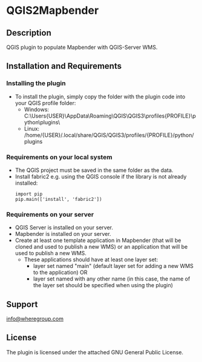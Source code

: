 # QGIS2Mapbender

## Description
QGIS plugin to populate Mapbender with QGIS-Server WMS.

## Installation and Requirements
### Installing the plugin
- To install the plugin, simply copy the folder with the plugin code into your QGIS profile folder:
  - Windows: C:\Users{USER}\AppData\Roaming\QGIS\QGIS3\profiles\{PROFILE}\python\plugins\
  - Linux: /home/{USER}/.local/share/QGIS/QGIS3/profiles/{PROFILE}/python/plugins

### Requirements on your local system
- The QGIS project must be saved in the same folder as the data.
- Install fabric2 e.g. using the QGIS console if the library is not already installed:
  ```
  import pip
  pip.main(['install', 'fabric2'])
  ```
### Requirements on your server
- QGIS Server is installed on your server.
- Mapbender is installed on your server.
- Create at least one template application in Mapbender (that will be cloned and used to publish a new WMS) or an application that will be used to publish a new WMS.
    - These applications should have at least one layer set: 
      - layer set named "main" (default layer set for adding a new WMS to the application) OR 
      - layer set named with any other name (in this case, the name of the layer set should be specified when using the plugin)

## Support
info@wheregroup.com

## License
The plugin is licensed under the attached GNU General Public License.
